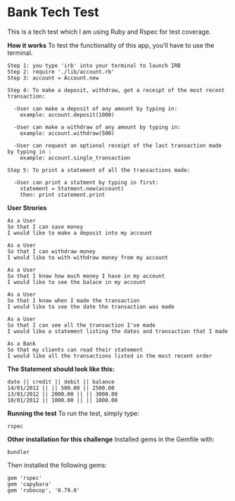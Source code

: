# Bank Tech Test

This is a tech test which I am using Ruby and Rspec for test coverage.

**How it works**
To test the functionality of this app, you'll have to use the terminal.
```
Step 1: you type 'irb' into your terminal to launch IRB
Step 2: require './lib/account.rb'
Step 3: account = Account.new

Step 4: To make a deposit, withdraw, get a receipt of the most recent transaction:

  -User can make a deposit of any amount by typing in:
    example: account.deposit(1000)

  -User can make a withdraw of any amount by typing in:
    example: account.withdraw(500)

  -User can request an optional receipt of the last transaction made by typing in :
    example: account.single_transaction

Step 5: To print a statement of all the transactions made:

  -User can print a statment by typing in first:
    statement = Statment.new(account)
    then: print statement.print
```

**User Strories**

```
As a User
So that I can save money
I would like to make a deposit into my account
```
```
As a User
So that I can withdraw money
I would like to with withdraw money from my account
```
```
As a User
So that I know how much money I have in my account
I would like to see the balace in my account
```
```
As a User
So that I know when I made the transaction
I would like to see the date the transaction was made
```
```
As a User
So that I can see all the transaction I've made
I would like a statement listing the dates and transaction that I made
```
```
As a Bank
So that my clients can read their statement
I would like all the transactions listed in the most recent order
```

**The Statement should look like this:**
```
date || credit || debit || balance
14/01/2012 || || 500.00 || 2500.00
13/01/2012 || 2000.00 || || 3000.00
10/01/2012 || 1000.00 || || 1000.00
```

**Running the test**
To run the test, simply type:
```
rspec
```
**Other installation for this challenge**
Installed gems in the Gemfile with:
```
bundler
``` 
Then installed the following gems:
```
gem 'rspec'
gem 'capybara'
gem 'rubocop', '0.79.0'
```
